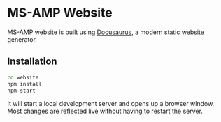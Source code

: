 # MS-AMP Website

MS-AMP website is built using [Docusaurus](https://docusaurus.io/), a modern static website generator.

## Installation

```bash
cd website
npm install
npm start
```

It will start a local development server and opens up a browser window.
Most changes are reflected live without having to restart the server.
